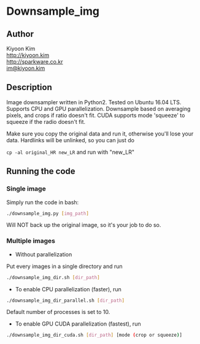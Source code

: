 # Downsample_img

## Author
Kiyoon Kim  
http://kiyoon.kim  
http://sparkware.co.kr  
im@kiyoon.kim

## Description

Image downsampler written in Python2. Tested on Ubuntu 16.04 LTS. Supports CPU and GPU parallelization. Downsample based on averaging pixels, and crops if ratio doesn't fit. CUDA supports mode 'squeeze' to squeeze if the radio doesn't fit.

Make sure you copy the original data and run it, otherwise you'll lose your data. Hardlinks will be unlinked, so you can just do

```cp -al original_HR new_LR```
and run with "new_LR"


## Running the code

### Single image

Simply run the code in bash:  
```bash
./downsample_img.py [img_path]
```
Will NOT back up the original image, so it's your job to do so.

### Multiple images

- Without parallelization  

Put every images in a single directory and run  
```bash
./downsample_img_dir.sh [dir_path]
```
- To enable CPU parallelization (faster), run  
```bash
./downsample_img_dir_parallel.sh [dir_path]
```
Default number of processes is set to 10.  

- To enable GPU CUDA parallelization (fastest), run  

```bash
./downsample_img_dir_cuda.sh [dir_path] [mode (crop or squeeze)]
```
